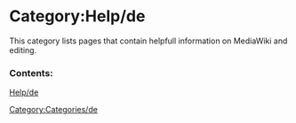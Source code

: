 # Category:Help/de
This category lists pages that contain helpfull information on MediaWiki and editing.

### Contents:

[Help/de](Help/de.md)

[Category:Categories/de](Category:Categories/de.md)

